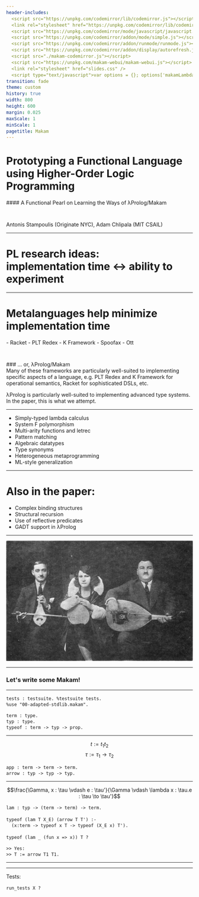 ```yaml
---
header-includes:
  <script src="https://unpkg.com/codemirror/lib/codemirror.js"></script>
  <link rel="stylesheet" href="https://unpkg.com/codemirror/lib/codemirror.css" />
  <script src="https://unpkg.com/codemirror/mode/javascript/javascript.js"></script>
  <script src="https://unpkg.com/codemirror/addon/mode/simple.js"></script>
  <script src="https://unpkg.com/codemirror/addon/runmode/runmode.js"></script>
  <script src="https://unpkg.com/codemirror/addon/display/autorefresh.js"></script>
  <script src="./makam-codemirror.js"></script>
  <script src="https://unpkg.com/makam-webui/makam-webui.js"></script>
  <link rel="stylesheet" href="slides.css" />
  <script type="text/javascript">var options = {}; options['makamLambdaURL'] = 'https://gj20qvg6wb.execute-api.us-east-1.amazonaws.com/icfp2018talk/makam/query'; options['stateBlocksEditable'] = true; options['autoRefresh'] = true; makamWebUIOnLoad(options);</script>
transition: fade
theme: custom
history: true
width: 800
height: 600
margin: 0.025
maxScale: 1
minScale: 1
pagetitle: Makam
---
```


# Prototyping a Functional Language <br /> using Higher-Order Logic Programming

<div style="margin-top: 1em;">
#### A Functional Pearl on Learning the Ways of λProlog/Makam
</div>

<div style="margin-top: 3em;">
Antonis Stampoulis (Originate NYC), Adam Chlipala (MIT CSAIL)
</div>

---

# PL research ideas: <br/> implementation time ↔ ability to experiment

---

# Metalanguages help minimize implementation time

<div class="fragment" data-fragment-index="1">
- Racket
- PLT Redex
- K Framework
- Spoofax
- Ott
</div>

<div class="fragment" data-fragment-index="2" style="margin-top: 3em;">
### ... or, λProlog/Makam
</div>

<aside class="notes">
Many of these frameworks are particularly well-suited to implementing specific aspects of a language, e.g. PLT Redex and K Framework for operational semantics, Racket for sophisticated DSLs, etc.

λProlog is particularly well-suited to implementing advanced type systems. In the paper, this is what we attempt.
</aside>

---

- Simply-typed lambda calculus
- System F polymorphism
- Multi-arity functions and letrec
- Pattern matching
- Algebraic datatypes
- Type synonyms
- Heterogeneous metaprogramming
- ML-style generalization

---

# Also in the paper:

- Complex binding structures
- Structural recursion
- Use of reflective predicates
- GADT support in λProlog

---

<img src="Smyrna_Trio.jpg" />

---

### Let's write some Makam!

---

```makam-hidden
tests : testsuite. %testsuite tests.
%use "00-adapted-stdlib.makam".
```

```makam
term : type.
typ : type.
typeof : term -> typ -> prop.
```

---

$$t := t_1 t_2$$
$$\tau := \tau_1 \to \tau_2$$

```makam
app : term -> term -> term.
arrow : typ -> typ -> typ.
```

---

$$\frac{\Gamma, x : \tau \vdash e : \tau'}{\Gamma \vdash \lambda x : \tau.e : \tau \to \tau'}$$

```makam
lam : typ -> (term -> term) -> term.

typeof (lam T X_E) (arrow T T') :-
  (x:term -> typeof x T -> typeof (X_E x) T').

typeof (lam _ (fun x => x)) T ?
```
```makam-hidden
>> Yes:
>> T := arrow T1 T1.
```

---

---

Tests:

```makam-input
run_tests X ?
```
